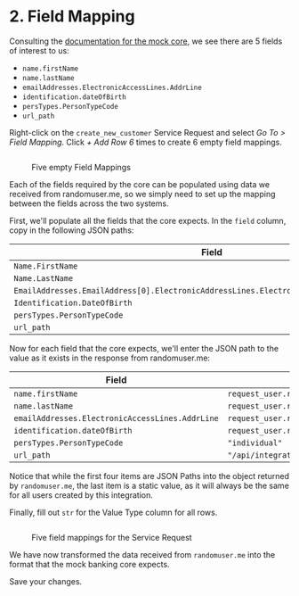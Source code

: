 # 2. Field Mapping

Consulting the [documentation for the mock core](https://glyue.docs.sandboxbanking.com/~/changes/sRNNcOmmdTZIw2Ha7IFP/miscellaneous/sandbox-mock-core/dna-style-fields), we see there are 5 fields of interest to us:

* `name.firstName`
* `name.lastName`
* `emailAddresses.ElectronicAccessLines.AddrLine`
* `identification.dateOfBirth`
* `persTypes.PersonTypeCode`
* `url_path`

Right-click on the `create_new_customer` Service Request and select _Go To > Field Mapping_. Click _+ Add Row 6_ times to create 6 empty field mappings.

<figure><img src="../../.gitbook/assets/Screenshot 2024-09-03 at 12.36.35 PM.png" alt=""><figcaption><p>Five empty Field Mappings</p></figcaption></figure>

Each of the fields required by the core can be populated using data we received from randomuser.me, so we simply need to set up the mapping between the fields across the two systems.

First, we'll populate all the fields that the core expects. In the `field` column, copy in the following JSON paths:

| Field                                                                                     |
| ----------------------------------------------------------------------------------------- |
| `Name.FirstName`                                                                          |
| `Name.LastName`                                                                           |
| `EmailAddresses.EmailAddress[0].ElectronicAddressLines.ElectronicAddressLine[0].AddrLine` |
| `Identification.DateOfBirth`                                                              |
| `persTypes.PersonTypeCode`                                                                |
| `url_path`                                                                                |

Now for each field that the core expects, we'll enter the JSON path to the value as it exists in the response from randomuser.me:

| Field                                           | Value                                                 |
| ----------------------------------------------- | ----------------------------------------------------- |
| `name.firstName`                                | `request_user.response.payload.results[0].name.first` |
| `name.lastName`                                 | `request_user.response.payload.results[0].name.last`  |
| `emailAddresses.ElectronicAccessLines.AddrLine` | `request_user.response.payload.results[0].email`      |
| `identification.dateOfBirth`                    | `request_user.response.payload.results[0].dob.date`   |
| `persTypes.PersonTypeCode`                      | `"individual"`                                        |
| `url_path`                                      | `"/api/integration/fiservdna/create_new_customer"`    |

Notice that while the first four items are JSON Paths into the object returned by `randomuser.me`, the last item is a static value, as it will always be the same for all users created by this integration.

Finally, fill out `str` for the Value Type column for all rows.

<figure><img src="../../.gitbook/assets/Screenshot 2025-02-13 at 3.58.15 PM.png" alt=""><figcaption><p>Five field mappings for the Service Request</p></figcaption></figure>

We have now transformed the data received from `randomuser.me` into the format that the mock banking core expects.&#x20;

Save your changes.
